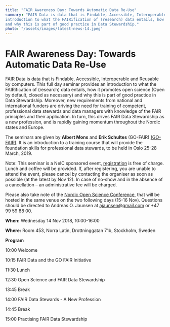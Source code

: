 ```yaml
---
title: "FAIR Awareness Day: Towards Automatic Data Re-Use"
summary: "FAIR Data is data that is Findable, Accessible, Interoperable and Reusable by computers. This full day seminar provides an 
introduction to what the FAIRification of (research) data entails, how it promotes open science (Open by default, closed as necessary) 
and why this is part of good practice in Data Stewardship."
photo: "/assets/images/latest-news-14.jpeg"
---
```


FAIR Awareness Day: Towards Automatic Data Re-Use
===========================

FAIR Data is data that is Findable, Accessible, Interoperable and Reusable by computers. This full day seminar provides an introduction to
what the FAIRification of (research) data entails, how it promotes open science (Open by default, closed as necessary) and why this is 
part of good practice in Data Stewardship. Moreover, new requirements from national and international funders are driving the need for 
training of competent, professional data stewards and data managers with knowledge of the FAIR principles and their application. In turn,
this drives FAIR Data Stewardship as a new profession, and is rapidly gaining momentum throughout the Nordic states and Europe. 

The seminars are given by **Albert Mons** and **Erik Schultes** (GO-FAIR) [(GO-FAIR)](https://www.go-fair.org/). It is an introduction to a training course that will provide the foundation skills for professional data stewards, to be held in Oslo 25-28 March, 2019.

Note: This seminar is a NeIC sponsored event, [registration](https://indico.neic.no/event/22/registrations/5/) is free of charge. Lunch and coffee will be provided. If, after registering, 
you are unable to attend the event, please cancel by contacting the organiser as soon as possible (at the latest by Nov 12). In case of
no-show and in the absence of a cancellation – an administrative fee will be charged.

Please also take note of the [Nordic Open Science Conference](https://www.vr.se/english/just-now/events/all-events/calendar-events/2018-08-23-nordic-open-science-conference.html), that will be hosted in the same venue on the two following days (15-16 Nov). Questions should be directed to Andreas O. Jaunsen at ajaunsen@gmail.com or +47 99 59 88 00.

**When:** Wednesday 14 Nov 2018, 10:00-16:00 

**Where:** Room 453, Norra Latin, Drottninggatan 71b, Stockholm, Sweden

**Program**

10:00 Welcome

10:15 FAIR Data and the GO FAIR Initiative

11:30 Lunch

12:30 Open Science and FAIR Data Stewardship

13:45 Break

14:00 FAIR Data Stewards - A New Profession

14:45 Break

15:00 Practising FAIR Data Stewardship
